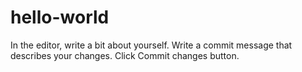 # hello-world

In the editor, write a bit about yourself.
Write a commit message that describes your changes.
Click Commit changes button.
